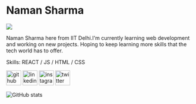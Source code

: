# Naman Sharma
![](https://imgs.search.brave.com/TS16gW30fvaSnu2RZUrYSERDziGCAXtegDQrtQdp4LE/rs:fit:500:0:0/g:ce/aHR0cHM6Ly9jZG4u/dmVjdG9yc3RvY2su/Y29tL2kvcHJldmll/dy0xeC8yMi8wNy93/ZWJzaXRlLWRldmVs/b3BtZW50LWJhbm5l/ci1wcm9ncmFtbWlu/Zy10ZWNobm9sb2d5/LXZlY3Rvci0zODM5/MjIwNy5qcGc)

Naman Sharma here from IIT Delhi.I'm currently learning web development and working on new projects. Hoping to keep learning more skills that the tech world has to offer.

Skills: REACT / JS / HTML / CSS 

[<img src='https://cdn.jsdelivr.net/npm/simple-icons@3.0.1/icons/github.svg' alt='github' height='40'>](https://github.com/Ben-0728)  [<img src='https://cdn.jsdelivr.net/npm/simple-icons@3.0.1/icons/linkedin.svg' alt='linkedin' height='40'>](https://www.linkedin.com/in/naman-sharma-69852a289/)  [<img src='https://cdn.jsdelivr.net/npm/simple-icons@3.0.1/icons/instagram.svg' alt='instagram' height='40'>](https://www.instagram.com/namansharma0728/)  [<img src='https://cdn.jsdelivr.net/npm/simple-icons@3.0.1/icons/twitter.svg' alt='twitter' height='40'>](https://twitter.com/Potpourri6969)  

![GitHub stats](https://github-readme-stats.vercel.app/api?username=Ben-0728&show_icons=true)



